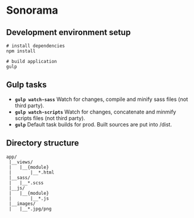# Sonorama

## Development environment setup

```
# install dependencies 
npm install

# build application
gulp
```

## Gulp tasks

- __`gulp watch-sass`__ Watch for changes, compile and minify sass files (not third party).
- __`gulp watch-scripts`__ Watch for changes, concatenate and minmify scripts files (not third party).
- __`gulp`__ Default task builds for prod. Built sources are put into /dist.

## Directory structure

```
app/
 |__views/
 |   |__{module}
 |       |__*.html
 |__sass/
 |   |__*.scss
 |__js/
 |   |__{module}
 |       |__*.js
 |__images/
 |   |__*.jpg/png
```
